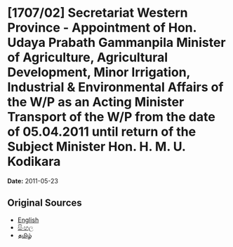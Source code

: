 # [1707/02] Secretariat Western Province - Appointment of Hon. Udaya Prabath Gammanpila Minister of Agriculture, Agricultural Development, Minor Irrigation, Industrial & Environmental Affairs of the W/P as an Acting Minister Transport of the W/P from the date of 05.04.2011 until return of the Subject Minister Hon. H. M. U. Kodikara

**Date:** 2011-05-23

## Original Sources

- [English](https://documents.gov.lk/view/extra-gazettes/2011/5/1707-02_E.pdf)
- [සිංහල](https://documents.gov.lk/view/extra-gazettes/2011/5/1707-02_S.pdf)
- [தமிழ்](https://documents.gov.lk/view/extra-gazettes/2011/5/1707-02_T.pdf)
